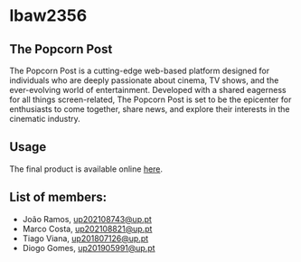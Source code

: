 # lbaw2356
## The Popcorn Post
The Popcorn Post is a cutting-edge web-based platform designed for individuals who are deeply passionate about cinema, TV shows, and the ever-evolving world of entertainment. Developed with a shared eagerness for all things screen-related, The Popcorn Post is set to be the epicenter for enthusiasts to come together, share news, and explore their interests in the cinematic industry.

## Usage
The final product is available online [here](https://lbaw2356.lbaw.fe.up.pt).

## List of members:
- João Ramos, up202108743@up.pt
- Marco Costa, up202108821@up.pt
- Tiago Viana, up201807126@up.pt
- Diogo Gomes, up201905991@up.pt

